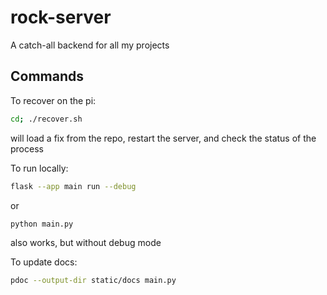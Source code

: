 # rock-server
A catch-all backend for all my projects

## Commands
To recover on the pi:
```bash
cd; ./recover.sh
```
will load a fix from the repo, restart the server, and check the status of the process

To run locally:
```bash
flask --app main run --debug
```

or
```bash
python main.py
```
also works, but without debug mode

To update docs:
```bash
pdoc --output-dir static/docs main.py
```